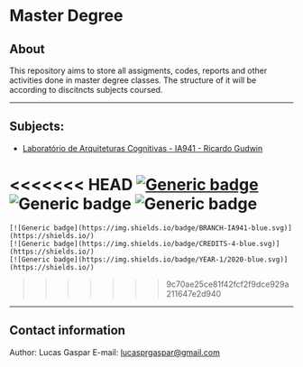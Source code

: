 # Master Degree

## About

This repository aims to store all assigments, codes, reports and other activities done in master degree classes.
The structure of it will be according to discitncts subjects coursed.

---

## Subjects:
* [Laboratório de Arquiteturas Cognitivas - IA941 - Ricardo Gudwin](https://github.com/lucasgaspar22/MasterDegree/tree/IA941/IA941)

<<<<<<< HEAD
    [![Generic badge](https://img.shields.io/badge/BRANCH-IA941-blue.svg)](https://github.com/lucasgaspar22/MasterDegree/tree/IA941)
    ![Generic badge](https://img.shields.io/badge/CREDITS-4-blue.svg)
    ![Generic badge](https://img.shields.io/badge/YEAR-1/2020-blue.svg)
=======
    [![Generic badge](https://img.shields.io/badge/BRANCH-IA941-blue.svg)](https://shields.io/)
    [![Generic badge](https://img.shields.io/badge/CREDITS-4-blue.svg)](https://shields.io/)
    [![Generic badge](https://img.shields.io/badge/YEAR-1/2020-blue.svg)](https://shields.io/)
>>>>>>> 9c70ae25ce81f42fcf2f9dce929a211647e2d940
---
## Contact information
Author: Lucas Gaspar
E-mail: lucasprgaspar@gmail.com

